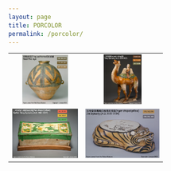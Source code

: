 ```yaml
---
layout: page
title: PORCOLOR
permalink: /porcolor/
---
```

<table frame=void>
	<tr>
    <td><center><img src="PORCOLOR_UPLOAD/1.png"
                     alt="Typora-Logo"
                     height="100"/></center></td>
    <td><center><img src="PORCOLOR_UPLOAD/2.png"
                     alt="Typora-Logo"
                     height="100"/></center></td>
    </tr>
    <tr>	<!--第二行-->
    <td><center><img src="PORCOLOR_UPLOAD/3.png"
                     alt="Typora-Logo"
                     height="100"/></center></td>
    <td><center><img src="PORCOLOR_UPLOAD/4.png"
                     alt="Typora-Logo"
                     height="100"/></center></td>
    </tr>
</table>


